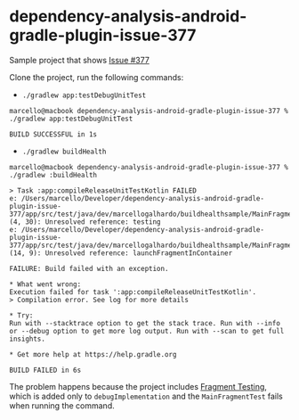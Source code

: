 # dependency-analysis-android-gradle-plugin-issue-377

Sample project that shows [Issue #377](https://github.com/autonomousapps/dependency-analysis-android-gradle-plugin/issues/377)

Clone the project, run the following commands:

- `./gradlew app:testDebugUnitTest`

```
marcello@macbook dependency-analysis-android-gradle-plugin-issue-377 % ./gradlew app:testDebugUnitTest

BUILD SUCCESSFUL in 1s
```

- `./gradlew buildHealth`

```
marcello@macbook dependency-analysis-android-gradle-plugin-issue-377 % ./gradlew :buildHealth

> Task :app:compileReleaseUnitTestKotlin FAILED
e: /Users/marcello/Developer/dependency-analysis-android-gradle-plugin-issue-377/app/src/test/java/dev/marcellogalhardo/buildhealthsample/MainFragmentTest.kt: (4, 30): Unresolved reference: testing
e: /Users/marcello/Developer/dependency-analysis-android-gradle-plugin-issue-377/app/src/test/java/dev/marcellogalhardo/buildhealthsample/MainFragmentTest.kt: (14, 9): Unresolved reference: launchFragmentInContainer

FAILURE: Build failed with an exception.

* What went wrong:
Execution failed for task ':app:compileReleaseUnitTestKotlin'.
> Compilation error. See log for more details

* Try:
Run with --stacktrace option to get the stack trace. Run with --info or --debug option to get more log output. Run with --scan to get full insights.

* Get more help at https://help.gradle.org

BUILD FAILED in 6s
```

The problem happens because the project includes [Fragment Testing](https://developer.android.com/guide/fragments/test), which is added only to `debugImplementation` and the `MainFragmentTest` fails when running the command.
